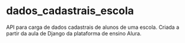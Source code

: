 # dados_cadastrais_escola
 API para carga de dados cadastrais de alunos de uma escola. Criada a partir da aula de Django da plataforma de ensino Alura.
